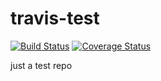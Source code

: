 # travis-test

[![Build Status](https://travis-ci.com/sven-schl/travis-test.svg?branch=master)](https://travis-ci.com/sven-schl/travis-test)
[![Coverage Status](https://coveralls.io/repos/github/sven-schl/travis-test/badge.svg?branch=master)](https://coveralls.io/github/sven-schl/travis-test?branch=master)

just a test repo

